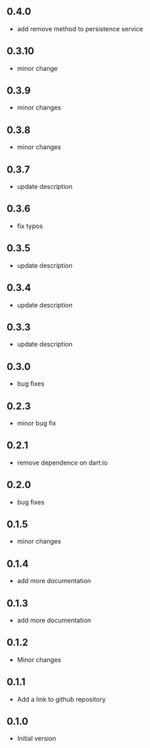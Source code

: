 ## 0.4.0

- add remove method to persistence service

## 0.3.10

- minor change

## 0.3.9

- minor changes

## 0.3.8

- minor changes

## 0.3.7

- update description

## 0.3.6

- fix typos

## 0.3.5

- update description

## 0.3.4

- update description

## 0.3.3

- update description

## 0.3.0

- bug fixes

## 0.2.3

- minor bug fix

## 0.2.1

- remove dependence on dart:io

## 0.2.0

- bug fixes

## 0.1.5

- minor changes

## 0.1.4

- add more documentation

## 0.1.3

- add more documentation

## 0.1.2

- Minor changes

## 0.1.1

- Add a link to github repository

## 0.1.0

- Initial version
